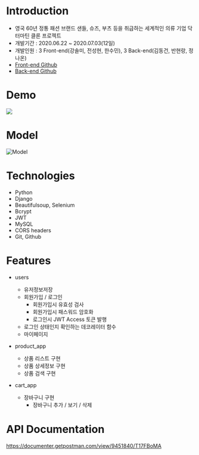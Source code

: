 # Introduction
* 영국 60년 정통 패션 브랜드 샌들, 슈즈, 부츠 등을 취급하는 세계적인 의류 기업 닥터마틴 클론 프로젝트
* 개발기간 : 2020.06.22 ~ 2020.07.03(12일)
* 개발인원 : 3 Front-end(강솔미, 전성현, 한수민), 3 Back-end(김동건, 반현랑, 정나온)
* [Front-end Github](https://github.com/wecode-bootcamp-korea/9-Dr_strange-frontend)
* [Back-end Github](https://github.com/wecode-bootcamp-korea/9-Dr_strange-backend)

# Demo
[![](https://images.velog.io/images/dgk089/post/a9f911a0-60f9-475b-9082-b44bb7712fa0/%EC%8A%A4%ED%81%AC%EB%A6%B0%EC%83%B7,%202020-07-04%2016-47-47.png)](https://youtu.be/x_OftNpGTy0)

# Model
![Model](https://images.velog.io/images/dgk089/post/5dbf5268-d445-4705-9e9c-27d3de238379/%EC%8A%A4%ED%81%AC%EB%A6%B0%EC%83%B7,%202020-07-04%2011-16-00.png)

# Technologies
* Python
* Django
* Beautifulsoup, Selenium
* Bcrypt
* JWT
* MySQL
* CORS headers
* Git, Github

# Features
* users
   - 유저정보저장
   - 회원가입 / 로그인
     - 회원가입시 유효성 검사
     - 회원가입시 패스워드 암호화
     - 로그인시 JWT Access 토큰 발행
   - 로그인 상태인지 확인하는 데코레이터 함수
   - 마이페이지
   
* product_app
   - 상품 리스트 구현
   - 상품 상세정보 구현
   - 상품 검색 구현
   
* cart_app
   - 장바구니 구현
      - 장바구니 추가 / 보기 / 삭제

# API Documentation
https://documenter.getpostman.com/view/9451840/T17FBoMA
